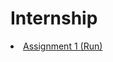 # Internship
<li>
<a href="https://github.com/yash-deokate/Internship/blob/main/assignment1/Portfolio_using_html.html"> Assignment 1 </a> <a href="https://htmlpreview.github.io/?https://github.com/yash-deokate/Internship/blob/main/assignment1/Portfolio_using_html.html">(Run)</a></li>
